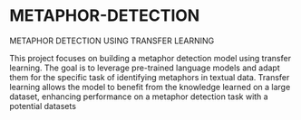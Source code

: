 # METAPHOR-DETECTION
METAPHOR DETECTION USING TRANSFER LEARNING 

This project focuses on building a metaphor detection model using transfer learning. The goal is to leverage pre-trained language models and adapt them for the specific task of identifying metaphors in textual data. Transfer learning allows the model to benefit from the knowledge learned on a large dataset, enhancing performance on a metaphor detection task with a potential datasets
